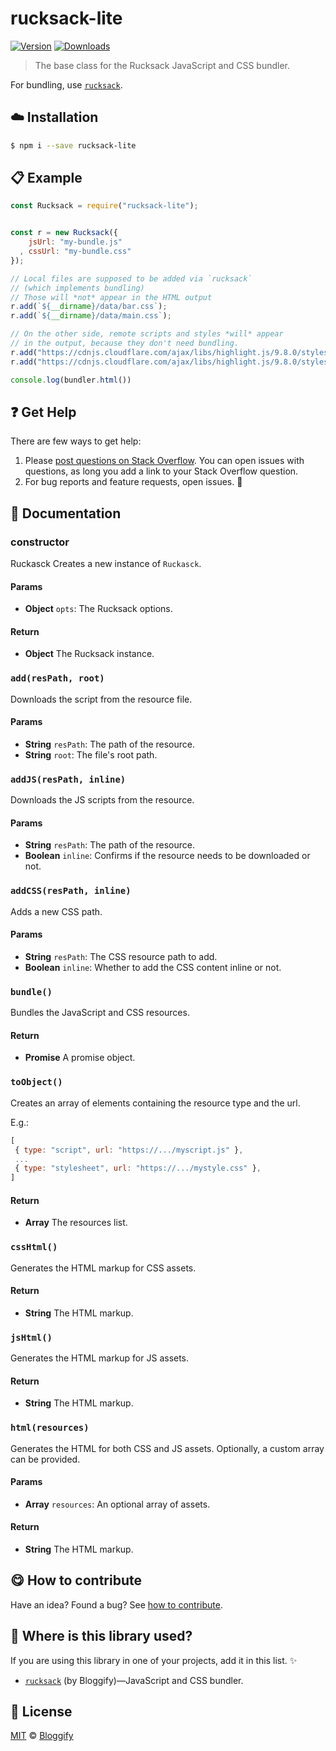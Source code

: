 <!-- Please do not edit this file. Edit the `blah` field in the `package.json` instead. If in doubt, open an issue. -->


# rucksack-lite

 [![Version](https://img.shields.io/npm/v/rucksack-lite.svg)](https://www.npmjs.com/package/rucksack-lite) [![Downloads](https://img.shields.io/npm/dt/rucksack-lite.svg)](https://www.npmjs.com/package/rucksack-lite)

> The base class for the Rucksack JavaScript and CSS bundler.

For bundling, use [`rucksack`](https://github.com/Bloggify/rucksack).

## :cloud: Installation

```sh
$ npm i --save rucksack-lite
```


## :clipboard: Example



```js
const Rucksack = require("rucksack-lite");


const r = new Rucksack({
    jsUrl: "my-bundle.js"
  , cssUrl: "my-bundle.css"
});

// Local files are supposed to be added via `rucksack`
// (which implements bundling)
// Those will *not* appear in the HTML output
r.add(`${__dirname}/data/bar.css`);
r.add(`${__dirname}/data/main.css`);

// On the other side, remote scripts and styles *will* appear
// in the output, because they don't need bundling.
r.add("https://cdnjs.cloudflare.com/ajax/libs/highlight.js/9.8.0/styles/default.min.js");
r.add("https://cdnjs.cloudflare.com/ajax/libs/highlight.js/9.8.0/styles/default.min.css", false);

console.log(bundler.html())
```



## :question: Get Help

There are few ways to get help:

 1. Please [post questions on Stack Overflow](https://stackoverflow.com/questions/ask). You can open issues with questions, as long you add a link to your Stack Overflow question.
 2. For bug reports and feature requests, open issues. :bug:



## :memo: Documentation


### constructor

Ruckasck
Creates a new instance of `Ruckasck`.

#### Params

- **Object** `opts`: The Rucksack options.

#### Return
- **Object** The Rucksack instance.

### `add(resPath, root)`
Downloads the script from the resource file.

#### Params

- **String** `resPath`: The path of the resource.
- **String** `root`: The file's root path.

### `addJS(resPath, inline)`
Downloads the JS scripts from the resource.

#### Params

- **String** `resPath`: The path of the resource.
- **Boolean** `inline`: Confirms if the resource needs to be downloaded or not.

### `addCSS(resPath, inline)`
Adds a new CSS path.

#### Params

- **String** `resPath`: The CSS resource path to add.
- **Boolean** `inline`: Whether to add the CSS content inline or not.

### `bundle()`
Bundles the JavaScript and CSS resources.

#### Return
- **Promise** A promise object.

### `toObject()`
Creates an array of elements containing the resource type and the url.

E.g.:

```js
[
 { type: "script", url: "https://.../myscript.js" },
 ...
 { type: "stylesheet", url: "https://.../mystyle.css" },
]
```

#### Return
- **Array** The resources list.

### `cssHtml()`
Generates the HTML markup for CSS assets.

#### Return
- **String** The HTML markup.

### `jsHtml()`
Generates the HTML markup for JS assets.

#### Return
- **String** The HTML markup.

### `html(resources)`
Generates the HTML for both CSS and JS assets. Optionally, a custom array can be provided.

#### Params

- **Array** `resources`: An optional array of assets.

#### Return
- **String** The HTML markup.



## :yum: How to contribute
Have an idea? Found a bug? See [how to contribute][contributing].


## :dizzy: Where is this library used?
If you are using this library in one of your projects, add it in this list. :sparkles:


 - [`rucksack`](https://github.com/Bloggify/rucksack#readme) (by Bloggify)—JavaScript and CSS bundler.

## :scroll: License

[MIT][license] © [Bloggify][website]

[license]: http://showalicense.com/?fullname=Bloggify%20%3Csupport%40bloggify.org%3E%20(https%3A%2F%2Fbloggify.org)&year=2014#license-mit
[website]: https://bloggify.org
[contributing]: /CONTRIBUTING.md
[docs]: /DOCUMENTATION.md
